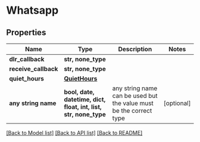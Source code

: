 # Whatsapp


## Properties
Name | Type | Description | Notes
------------ | ------------- | ------------- | -------------
**dlr_callback** | **str, none_type** |  | 
**receive_callback** | **str, none_type** |  | 
**quiet_hours** | [**QuietHours**](QuietHours.md) |  | 
**any string name** | **bool, date, datetime, dict, float, int, list, str, none_type** | any string name can be used but the value must be the correct type | [optional]

[[Back to Model list]](../../README.md#models) [[Back to API list]](../../README.md#available-methods) [[Back to README]](../../README.md)


